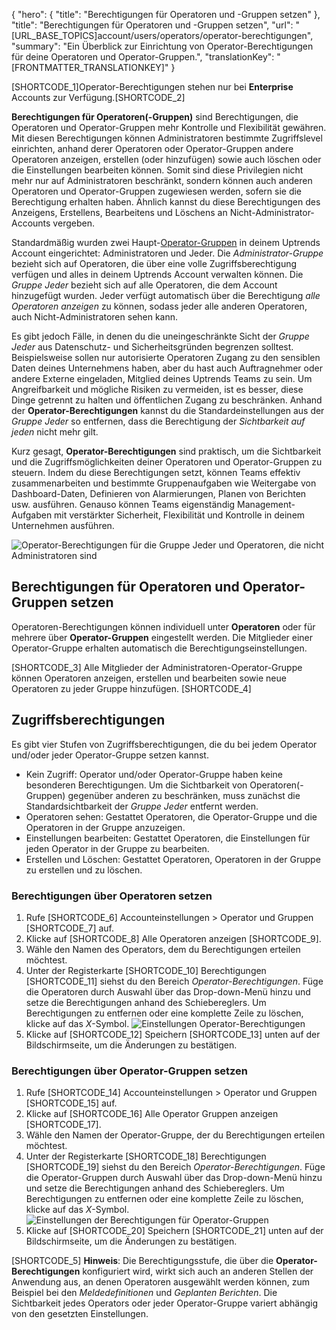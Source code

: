 {
  "hero": {
    "title": "Berechtigungen für Operatoren und -Gruppen setzen"
  },
  "title": "Berechtigungen für Operatoren und -Gruppen setzen",
  "url": "[URL_BASE_TOPICS]account/users/operators/operator-berechtigungen",
  "summary": "Ein Überblick zur Einrichtung von Operator-Berechtigungen für deine Operatoren und Operator-Gruppen.",
  "translationKey": "[FRONTMATTER_TRANSLATIONKEY]"
}

[SHORTCODE_1]Operator-Berechtigungen stehen nur bei **Enterprise** Accounts zur Verfügung.[SHORTCODE_2]

**Berechtigungen für Operatoren(-Gruppen)** sind Berechtigungen, die Operatoren und Operator-Gruppen mehr Kontrolle und Flexibilität gewähren. Mit diesen Berechtigungen können Administratoren bestimmte Zugriffslevel einrichten, anhand derer Operatoren oder Operator-Gruppen andere Operatoren anzeigen, erstellen (oder hinzufügen) sowie auch löschen oder die Einstellungen bearbeiten können. Somit sind diese Privilegien nicht mehr nur auf Administratoren beschränkt, sondern können auch anderen Operatoren und Operator-Gruppen zugewiesen werden, sofern sie die Berechtigung erhalten haben. Ähnlich kannst du diese Berechtigungen des Anzeigens, Erstellens, Bearbeitens und Löschens an Nicht-Administrator-Accounts vergeben.

Standardmäßig wurden zwei Haupt-[Operator-Gruppen]([LINK_URL_1]) in deinem Uptrends Account eingerichtet: Administratoren und Jeder. Die *Administrator-Gruppe* bezieht sich auf Operatoren, die über eine volle Zugriffsberechtigung verfügen und alles in deinem Uptrends Account verwalten können. Die *Gruppe Jeder* bezieht sich auf alle Operatoren, die dem Account hinzugefügt wurden. Jeder verfügt automatisch über die Berechtigung *alle Operatoren anzeigen* zu können, sodass jeder alle anderen Operatoren, auch Nicht-Administratoren sehen kann.

Es gibt jedoch Fälle, in denen du die uneingeschränkte Sicht der *Gruppe Jeder* aus Datenschutz- und Sicherheitsgründen begrenzen solltest. Beispielsweise sollen nur autorisierte Operatoren Zugang zu den sensiblen Daten deines Unternehmens haben, aber du hast auch Auftragnehmer oder andere Externe eingeladen, Mitglied deines Uptrends Teams zu sein. Um Angreifbarkeit und mögliche Risiken zu vermeiden, ist es besser, diese Dinge getrennt zu halten und öffentlichen Zugang zu beschränken. Anhand der **Operator-Berechtigungen** kannst du die Standardeinstellungen aus der *Gruppe Jeder* so entfernen, dass die Berechtigung der *Sichtbarkeit auf jeden* nicht mehr gilt.

Kurz gesagt, **Operator-Berechtigungen** sind praktisch, um die Sichtbarkeit und die Zugriffsmöglichkeiten deiner Operatoren und Operator-Gruppen zu steuern. Indem du diese Berechtigungen setzt, können Teams effektiv zusammenarbeiten und bestimmte Gruppenaufgaben wie Weitergabe von Dashboard-Daten, Definieren von Alarmierungen, Planen von Berichten usw. ausführen. Genauso können Teams eigenständig Management-Aufgaben mit verstärkter Sicherheit, Flexibilität und Kontrolle in deinem Unternehmen ausführen.

![Operator-Berechtigungen für die Gruppe Jeder und Operatoren, die nicht Administratoren sind]([LINK_URL_2])

## Berechtigungen für Operatoren und Operator-Gruppen setzen
Operatoren-Berechtigungen können individuell unter **Operatoren** oder für mehrere über **Operator-Gruppen** eingestellt werden. Die Mitglieder einer Operator-Gruppe erhalten automatisch die Berechtigungseinstellungen.

[SHORTCODE_3] Alle Mitglieder der Administratoren-Operator-Gruppe können Operatoren anzeigen, erstellen und bearbeiten sowie neue Operatoren zu jeder Gruppe hinzufügen. [SHORTCODE_4]

## Zugriffsberechtigungen
Es gibt vier Stufen von Zugriffsberechtigungen, die du bei jedem Operator und/oder jeder Operator-Gruppe setzen kannst.
- Kein Zugriff: Operator und/oder Operator-Gruppe haben keine besonderen Berechtigungen. Um die Sichtbarkeit von Operatoren(-Gruppen) gegenüber anderen zu beschränken, muss zunächst die Standardsichtbarkeit der *Gruppe Jeder* entfernt werden.
- Operatoren sehen: Gestattet Operatoren, die Operator-Gruppe und die Operatoren in der Gruppe anzuzeigen.
- Einstellungen bearbeiten: Gestattet Operatoren, die Einstellungen für jeden Operator in der Gruppe zu bearbeiten.
- Erstellen und Löschen: Gestattet Operatoren, Operatoren in der Gruppe zu erstellen und zu löschen.

### Berechtigungen über Operatoren setzen

1. Rufe [SHORTCODE_6] Accounteinstellungen > Operator und Gruppen [SHORTCODE_7] auf.
2. Klicke auf [SHORTCODE_8] Alle Operatoren anzeigen [SHORTCODE_9].
3. Wähle den Namen des Operators, dem du Berechtigungen erteilen möchtest.
4. Unter der Registerkarte [SHORTCODE_10] Berechtigungen [SHORTCODE_11] siehst du den Bereich *Operator-Berechtigungen*. Füge die Operatoren durch Auswahl über das Drop-down-Menü hinzu und setze die Berechtigungen anhand des Schiebereglers. Um Berechtigungen zu entfernen oder eine komplette Zeile zu löschen, klicke auf das *X*-Symbol.
![Einstellungen Operator-Berechtigungen]([LINK_URL_3])
5. Klicke auf [SHORTCODE_12] Speichern [SHORTCODE_13] unten auf der Bildschirmseite, um die Änderungen zu bestätigen.

### Berechtigungen über Operator-Gruppen setzen

1. Rufe [SHORTCODE_14] Accounteinstellungen > Operator und Gruppen [SHORTCODE_15] auf.
2. Klicke auf [SHORTCODE_16] Alle Operator Gruppen anzeigen [SHORTCODE_17].
3. Wähle den Namen der Operator-Gruppe, der du Berechtigungen erteilen möchtest.
4. Unter der Registerkarte [SHORTCODE_18] Berechtigungen [SHORTCODE_19] siehst du den Bereich *Operator-Berechtigungen*. Füge die Operator-Gruppen durch Auswahl über das Drop-down-Menü hinzu und setze die Berechtigungen anhand des Schiebereglers. Um Berechtigungen zu entfernen oder eine komplette Zeile zu löschen, klicke auf das *X*-Symbol.
![Einstellungen der Berechtigungen für Operator-Gruppen]([LINK_URL_4])
5. Klicke auf [SHORTCODE_20] Speichern [SHORTCODE_21] unten auf der Bildschirmseite, um die Änderungen zu bestätigen.

[SHORTCODE_5] **Hinweis**: Die Berechtigungsstufe, die über die **Operator-Berechtigungen** konfiguriert wird, wirkt sich auch an anderen Stellen der Anwendung aus, an denen Operatoren ausgewählt werden können, zum Beispiel bei den *Meldedefinitionen* und *Geplanten Berichten*. Die Sichtbarkeit jedes Operators oder jeder Operator-Gruppe variert abhängig von den gesetzten Einstellungen.
